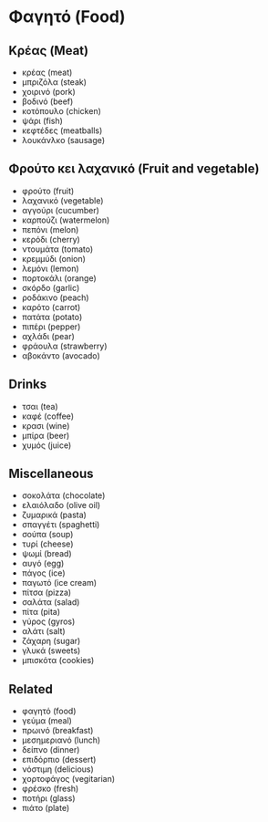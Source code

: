 # Φαγητό (Food)

## Κρέας (Meat)

- κρέας     (meat)
- μπριζόλα  (steak)
- χοιρινό   (pork)
- βοδινό    (beef)
- κοτόπουλο (chicken)
- ψάρι      (fish)
- κεφτέδες  (meatballs)
- λουκάνλκο (sausage)

## Φρούτο κει λαχανικό (Fruit and vegetable)

- φρούτο    (fruit)
- λαχανικό  (vegetable)
- αγγούρι   (cucumber)
- καρπούζι  (watermelon)
- πεπόνι    (melon)
- κερόδι    (cherry)
- ντουμάτα  (tomato)
- κρεμμύδι  (onion)
- λεμόνι    (lemon)
- πορτοκάλι (orange)
- σκόρδο    (garlic)
- ροδάκινο  (peach)
- καρότο    (carrot)
- πατάτα    (potato)
- πιπέρι    (pepper)
- αχλάδι    (pear)
- φράουλα   (strawberry)
- αβοκάντο  (avocado)

## Drinks

- τσαι  (tea)
- καφέ  (coffee)
- κρασι (wine)
- μπίρα (beer)
- χυμός (juice)

## Miscellaneous

- σοκολάτα  (chocolate)
- ελαιόλαδο (olive oil) 
- ζυμαρικά  (pasta)
- σπαγγέτι  (spaghetti)
- σούπα     (soup)
- τυρί      (cheese)
- ψωμί      (bread)
- αυγό      (egg)
- πάγος     (ice)
- παγωτό    (ice cream)
- πίτσα     (pizza)
- σαλάτα    (salad)
- πίτα      (pita)
- γύρος     (gyros)
- αλάτι     (salt)
- ζάχαρη    (sugar)
- γλυκά     (sweets)
- μπισκότα  (cookies)

## Related

- φαγητό      (food)
- γεύμα       (meal)
- πρωινό      (breakfast)
- μεσημεριανό (lunch)
- δείπνο      (dinner)
- επιδόρπιο   (dessert)
- νόστιμη     (delicious)
- χορτοφάγος  (vegitarian)
- φρέσκο      (fresh)
- ποτήρι      (glass)
- πιάτο       (plate)